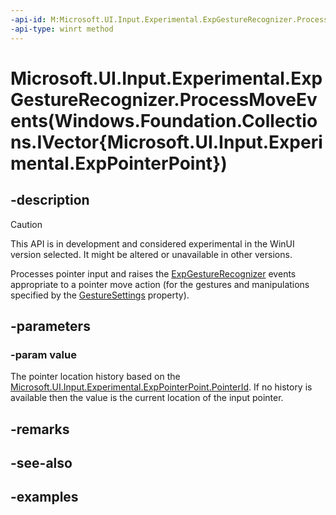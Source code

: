 ```yaml
---
-api-id: M:Microsoft.UI.Input.Experimental.ExpGestureRecognizer.ProcessMoveEvents(Windows.Foundation.Collections.IVector{Microsoft.UI.Input.Experimental.ExpPointerPoint})
-api-type: winrt method
---
```


# Microsoft.UI.Input.Experimental.ExpGestureRecognizer.ProcessMoveEvents(Windows.Foundation.Collections.IVector{Microsoft.UI.Input.Experimental.ExpPointerPoint})

<!--
public void ProcessMoveEvents (System.Collections.Generic.IList<Microsoft.UI.Input.Experimental.ExpPointerPoint> value);
-->

## -description

> [!CAUTION]
> This API is in development and considered experimental in the WinUI version selected. It might be altered or unavailable in other versions.

Processes pointer input and raises the [ExpGestureRecognizer](expgesturerecognizer.md) events appropriate to a pointer move action (for the gestures and manipulations specified by the [GestureSettings](expgesturerecognizer_gesturesettings.md) property).

## -parameters

### -param value

The pointer location history based on the [Microsoft.UI.Input.Experimental.ExpPointerPoint.PointerId](exppointerpoint_pointerid.md). If no history is available then the value is the current location of the input pointer.

## -remarks

## -see-also

## -examples
